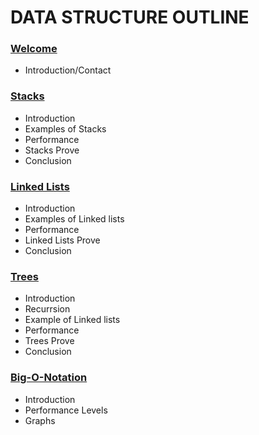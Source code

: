 # DATA STRUCTURE OUTLINE 

### [Welcome](Intro.md)
* Introduction/Contact

### [Stacks](stacks/Stacks.md)
* Introduction
* Examples of Stacks
* Performance
* Stacks Prove
* Conclusion


### [Linked Lists](linked_lists/Linkedlists.md)
* Introduction
* Examples of Linked lists
* Performance
* Linked Lists Prove
* Conclusion

### [Trees](Trees.md)
* Introduction
* Recurrsion
* Example of Linked lists
* Performance
* Trees Prove
* Conclusion

### [Big-O-Notation](Big_o_notation.md)
* Introduction
* Performance Levels
* Graphs

